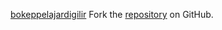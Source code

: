 [bokeppelajardigilir](https://bokeppelajardigilir.pages.dev)
Fork the [repository](https://github.com/dwipaa98) on GitHub.